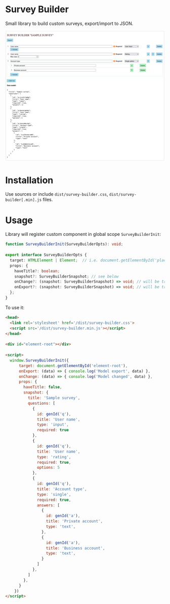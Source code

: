 # Survey Builder

Small library to build custom surveys, export/import to JSON.

![](docs/2021-09-14-15-05-56.png)

# Installation

Use sources or include `dist/survey-builder.css`, `dist/survey-builder[.min].js` files.

# Usage

Library will register custom component in global scope `SurveyBuilderInit`:

```ts
function SurveyBuilderInit(SurveyBuilderOpts): void;

export interface SurveyBuilderOpts {
  target: HTMLElement | Element;  // i.e. document.getElementById('placeholder')
  props: {
    haveTitle?: boolean;
    snapshot?: SurveyBuilderSnapshot; // see below
    onChange?: (snapshot: SurveyBuilderSnapshot) => void; // will be triggered on every change
    onExport?: (snapshot: SurveyBuilderSnapshot) => void; // will be triggered on export click
  };
}
```

To use it:

```html
<head>
  <link rel='stylesheet' href='/dist/survey-builder.css'>
  <script src='/dist/survey-builder.min.js'></script>
</head>

<div id="element-root"></div>

<script>
  window.SurveyBuilderInit({
      target: document.getElementById('element-root'),
      onExport: (data) => { console.log('Model export', data) },
      onChange: (data) => { console.log('Model changed', data) },
      props: {
        haveTitle: false,
        snapshot: {
          title: 'Sample survey',
          questions: [
            {
              id: genId('q'),
              title: 'User name',
              type: 'input',
              required: true
            },
            {
              id: genId('q'),
              title: 'User name',
              type: 'rating',
              required: true,
              options: 5
            },
            {
              id: genId('q'),
              title: 'Account type',
              type: 'single',
              required: true,
              answers: [
                {
                  id: genId('a'),
                  title: 'Private account',
                  type: 'text',
                },
                {
                  id: genId('a'),
                  title: 'Business account',
                  type: 'text',
                }
              ]
            },
          ]
        },
      }
    })
</script>
```